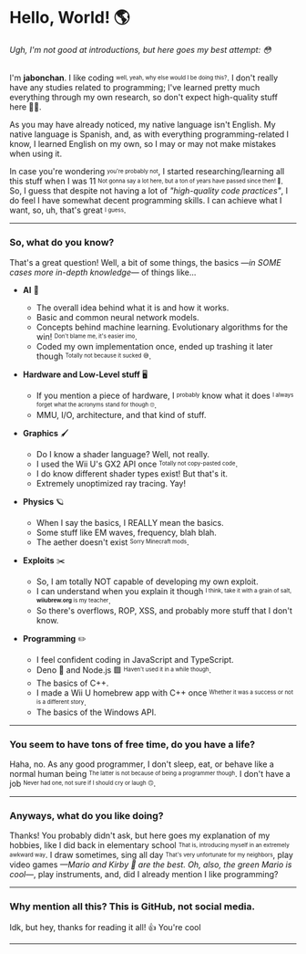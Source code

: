 # Hello, World! 🌎

###### _Ugh, I'm not good at introductions, but here goes my best attempt:_ 😳

I'm **jabonchan**. I like coding <sup><sub>well, yeah, why else would I be doing this?</sub></sup>. I don't really have any studies related to programming; I've learned pretty much everything through my own research, so don't expect high-quality stuff here 🤷‍♂️.

As you may have already noticed, my native language isn't English. My native language is Spanish, and, as with everything programming-related I know, I learned English on my own, so I may or may not make mistakes when using it.

In case you're wondering <sup><sub>you're probably not</sup></sub>, I started researching/learning all this stuff when I was 11 <sup><sub>Not gonna say a lot here, but a ton of years have passed since then! 🥳</sub></sup>. So, I guess that despite not having a lot of _"high-quality code practices"_, I do feel I have somewhat decent programming skills. I can achieve what I want, so, uh, that's great <sup><sub>I guess</sub></sup>.

---

### So, what do you know?

That's a great question! Well, a bit of some things, the basics _—in SOME cases more in-depth knowledge—_ of things like...

- **AI** 🤖
  - The overall idea behind what it is and how it works.
  - Basic and common neural network models.
  - Concepts behind machine learning. Evolutionary algorithms for the win! <sup><sub>Don't blame me, it's easier imo</sub></sup>.
  - Coded my own implementation once, ended up trashing it later though <sup><sub>Totally not because it sucked 😅</sub></sup>.
 
- **Hardware and Low-Level stuff** 🖥️
  - If you mention a piece of hardware, I <sup><sub>probably</sub></sup> know what it does <sup><sub>I always forget what the acronyms stand for though 🙄</sub></sup>.
  - MMU, I/O, architecture, and that kind of stuff.
 
- **Graphics** 🖌️
  - Do I know a shader language? Well, not really.
  - I used the Wii U's GX2 API once <sup><sub>Totally not copy-pasted code</sub></sup>.
  - I do know different shader types exist! But that's it.
  - Extremely unoptimized ray tracing. Yay!
    
- **Physics** 🪐
  - When I say the basics, I REALLY mean the basics.
  - Some stuff like EM waves, frequency, blah blah.
  - The aether doesn't exist <sup><sub>Sorry Minecraft mods</sub></sup>.

- **Exploits** ✂️
  - So, I am totally NOT capable of developing my own exploit.
  - I can understand when you explain it though <sup><sub>I think, take it with a grain of salt, **wiiubrew.org** is my teacher</sub></sup>.
  - So there's overflows, ROP, XSS, and probably more stuff that I don't know.
 
- **Programming** ✏️
  - I feel confident coding in JavaScript and TypeScript.
  - Deno 🦕 and Node.js 🟩 <sup><sub>Haven't used it in a while though</sub></sup>.
  - The basics of C++.
  - I made a Wii U homebrew app with C++ once <sup><sub>Whether it was a success or not is a different story</sub></sup>.
  - The basics of the Windows API.

---

### You seem to have tons of free time, do you have a life?

Haha, no. As any good programmer, I don't sleep, eat, or behave like a normal human being <sup><sub>The latter is not because of being a programmer though</sub></sup>. I don't have a job <sup><sub>Never had one, not sure if I should cry or laugh 🙃</sub></sup>.

---

### Anyways, what do you like doing?

Thanks! You probably didn't ask, but here goes my explanation of my hobbies, like I did back in elementary school <sup><sub>That is, introducing myself in an extremely awkward way</sub></sup>. I draw sometimes, sing all day <sup><sub>That's very unfortunate for my neighbors</sub></sup>, play video games _—Mario and Kirby 🩷 are the best. Oh, also, the green Mario is cool—_, play instruments, and, did I already mention I like programming?

---

### Why mention all this? This is GitHub, not social media.

Idk, but hey, thanks for reading it all! 👍 You're cool

---

